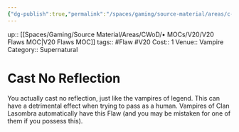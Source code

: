 ```yaml
---
{"dg-publish":true,"permalink":"/spaces/gaming/source-material/areas/c-wo-d/genre/vampire/v20/merits-and-flaws/cast-no-reflection/","dgHomeLink":true,"dgPassFrontmatter":true}
---
```


up:: [[Spaces/Gaming/Source Material/Areas/CWoD/• MOCs/V20/V20 Flaws MOC|V20 Flaws MOC]]
tags:: #Flaw #V20 
Cost:: 1
Venue:: Vampire
Category:: Supernatural
# Cast No Reflection
You actually cast no reflection, just like the vampires
of legend. This can have a detrimental effect when trying
to pass as a human. Vampires of Clan Lasombra automatically
have this Flaw (and you may be mistaken
for one of them if you possess this).